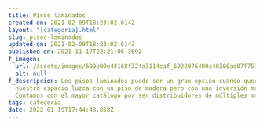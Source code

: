 ```yaml
---
title: Pisos laminados
created-on: 2021-02-09T18:23:02.614Z
layout: "[categoria].html"
slug: pisos-laminados
updated-on: 2021-02-09T18:23:02.614Z
published-on: 2021-11-17T22:21:06.369Z
f_imagen:
  url: /assets/images/609b09e44168f324a3114caf_6022076400a40300ad07f753_thumbnail-laminado.jpeg
  alt: null
f_descripcion: Los pisos laminados puede ser un gran opción cuando queremos que
  nuestro espacio luzca con un piso de madera pero con una inversión menor.
  Contamos con el mayor catálogo por ser distribuidores de múltiples marcas.
tags: categoria
date: 2022-01-19T17:44:48.858Z
---
```

